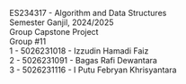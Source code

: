 ES234317 - Algorithm and Data Structures <br>
Semester Ganjil, 2024/2025 <br>
Group Capstone Project <br>
Group #11 <br>
1 - 5026231018 - Izzudin Hamadi Faiz <br>
2 - 5026231091 - Bagas Rafi Dewantara <br>
3 - 5026231116 - I Putu Febryan Khrisyantara <br>
